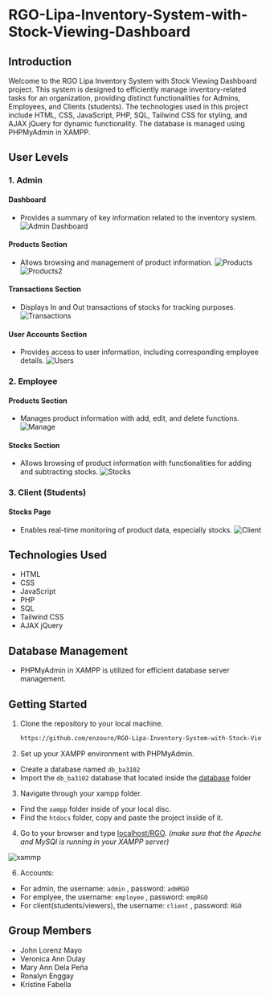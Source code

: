 # RGO-Lipa-Inventory-System-with-Stock-Viewing-Dashboard

## Introduction

Welcome to the RGO Lipa Inventory System with Stock Viewing Dashboard project. This system is designed to efficiently manage inventory-related tasks for an organization, providing distinct functionalities for Admins, Employees, and Clients (students). The technologies used in this project include HTML, CSS, JavaScript, PHP, SQL, Tailwind CSS for styling, and AJAX jQuery for dynamic functionality. The database is managed using PHPMyAdmin in XAMPP.

## User Levels

### 1. Admin

#### Dashboard
- Provides a summary of key information related to the inventory system.
![Admin Dashboard](Screenshots/AdminDashboard.png)
#### Products Section
- Allows browsing and management of product information.
![Products](Screenshots/AdminProducts.png)
![Products2](Screenshots/AdminProducts2.png)
#### Transactions Section
- Displays In and Out transactions of stocks for tracking purposes.
![Transactions](Screenshots/AdminTransactions.png)
#### User Accounts Section
- Provides access to user information, including corresponding employee details.
![Users](Screenshots/AdminUsers.png)
### 2. Employee

#### Products Section
- Manages product information with add, edit, and delete functions.
![Manage](Screenshots/EmployeeProducts.png)
#### Stocks Section
- Allows browsing of product information with functionalities for adding and subtracting stocks.
![Stocks](Screenshots/EmployeeStocks.png)
### 3. Client (Students)

#### Stocks Page
- Enables real-time monitoring of product data, especially stocks.
![Client](Screenshots/Client.png)
## Technologies Used

- HTML
- CSS
- JavaScript
- PHP
- SQL
- Tailwind CSS
- AJAX jQuery

## Database Management

- PHPMyAdmin in XAMPP is utilized for efficient database server management.

## Getting Started

1. Clone the repository to your local machine.
   ```bash
   https://github.com/enzouro/RGO-Lipa-Inventory-System-with-Stock-Viewing-Dashboard.git

2. Set up your XAMPP environment with PHPMyAdmin.
- Create a database named `db_ba3102`
- Import the `db_ba3102` database that located inside the [database](database) folder
  
3. Navigate through your xampp folder.
- Find the `xampp` folder inside of your local disc.
- Find the `htdocs` folder, copy and paste the project inside of it.

4. Go to your browser and type [localhost/RGO](http://localhost/RGO/).  *(make sure that the Apache and MySQl is running in your XAMPP server)*

![xammp](Screenshots/xampp.png)

6. Accounts:
- For admin, the username: `admin` , password: `admRGO`
- For emplyee, the username: `employee` , password: `empRGO`
- For client(students/viewers), the username: `client` , password: `RGO`

## Group Members
- John Lorenz Mayo
- Veronica Ann Dulay
- Mary Ann Dela Peña
- Ronalyn Enggay
- Kristine Fabella
